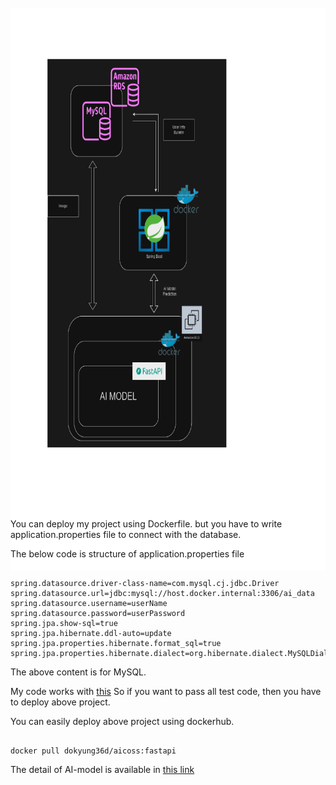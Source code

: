 This repository contains basic spring code that implements bulletin, joining membership, login, logout function.

System Architecture

<img src="2024032115531447124805.png" alt="Image Alt Text" width="600" height="900" style="margin: -100px 0;">

You can deploy my project using Dockerfile.
but you have to write application.properties file to connect with the database.

The below code is structure of application.properties file
<pre><code>
spring.datasource.driver-class-name=com.mysql.cj.jdbc.Driver
spring.datasource.url=jdbc:mysql://host.docker.internal:3306/ai_data
spring.datasource.username=userName
spring.datasource.password=userPassword
spring.jpa.show-sql=true
spring.jpa.hibernate.ddl-auto=update
spring.jpa.properties.hibernate.format_sql=true
spring.jpa.properties.hibernate.dialect=org.hibernate.dialect.MySQLDialect
</code></pre>

The above content is for MySQL.

My code works with [this](https://github.com/dokyung36d/AICOSS_Fastapi)
So if you want to pass all test code, then you have to deploy above project.

You can easily deploy above project using dockerhub.
<pre><code>
docker pull dokyung36d/aicoss:fastapi
</code></pre>

The detail of AI-model is available in [this link](https://github.com/dokyung36d/2023-AICOSS)